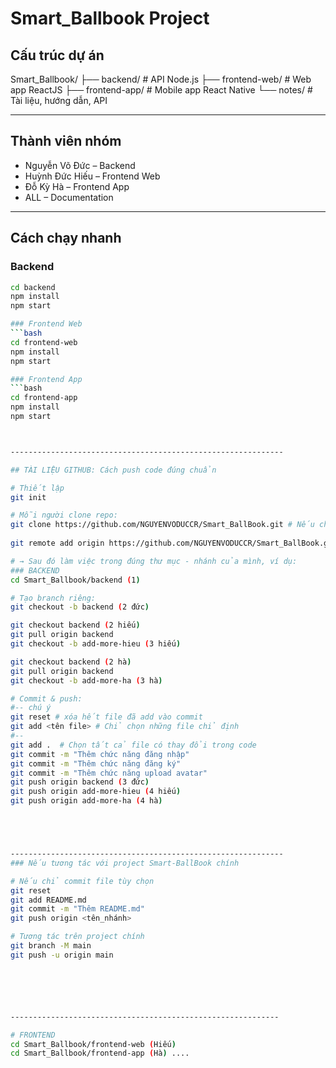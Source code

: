 # Smart_Ballbook Project

## Cấu trúc dự án
Smart_Ballbook/
├── backend/        # API Node.js
├── frontend-web/   # Web app ReactJS
├── frontend-app/   # Mobile app React Native
└── notes/          # Tài liệu, hướng dẫn, API

-------------------------------------------------------------

## Thành viên nhóm
- Nguyễn Võ Đức – Backend
- Huỳnh Đức Hiếu – Frontend Web
- Đỗ Kỳ Hà – Frontend App
- ALL – Documentation

-------------------------------------------------------------

## Cách chạy nhanh
### Backend
```bash
cd backend
npm install
npm start

### Frontend Web
```bash
cd frontend-web
npm install
npm start

### Frontend App
```bash
cd frontend-app
npm install
npm start



-------------------------------------------------------------

## TÀI LIỆU GITHUB: Cách push code đúng chuẩn

# Thiết lập
git init

# Mỗi người clone repo:
git clone https://github.com/NGUYENVODUCCR/Smart_BallBook.git # Nếu chưa có gì cả (tải xuống cả repo)
 
git remote add origin https://github.com/NGUYENVODUCCR/Smart_BallBook.git # Nếu có rồi nhưng cần bổ sung thêm (chỉ kết nối repo)

# → Sau đó làm việc trong đúng thư mục - nhánh của mình, ví dụ:
### BACKEND
cd Smart_Ballbook/backend (1)

# Tạo branch riêng:
git checkout -b backend (2 đức)

git checkout backend (2 hiếu)
git pull origin backend
git checkout -b add-more-hieu (3 hiếu)

git checkout backend (2 hà)
git pull origin backend
git checkout -b add-more-ha (3 hà)

# Commit & push:
#-- chú ý 
git reset # xóa hết file đã add vào commit
git add <tên file> # Chỉ chọn những file chỉ định
#--
git add .  # Chọn tất cả file có thay đổi trong code
git commit -m "Thêm chức năng đăng nhập"
git commit -m "Thêm chức năng đăng ký"
git commit -m "Thêm chức năng upload avatar"
git push origin backend (3 đức)
git push origin add-more-hieu (4 hiếu)
git push origin add-more-ha (4 hà)





-------------------------------------------------------------
### Nếu tương tác với project Smart-BallBook chính

# Nếu chỉ commit file tùy chọn 
git reset
git add README.md
git commit -m "Thêm README.md"
git push origin <tên_nhánh>

# Tương tác trên project chính
git branch -M main
git push -u origin main






------------------------------------------------------------

# FRONTEND
cd Smart_Ballbook/frontend-web (Hiếu)
cd Smart_Ballbook/frontend-app (Hà) ....